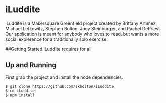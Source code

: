 # iLuddite
iLuddite is a Makersquare Greenfield project created by Brittany Artimez, Michael Lefkowitz, Stephen Bolton, Joey Steinburger, and Rachel DePriest. Our application is meant for anybody who loves to read, but wants a more social expierence for a traditionally solo exercise.  

##Getting Started
iLuddite requires for all 

## Up and Running
First grab the project and install the node dependencies.
```
$ git clone https://github.com/skbolton/iLuddite
$ cd iLuddite
$ npm install
```
